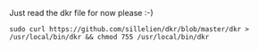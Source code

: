 Just read the dkr file for now please :-)

```
sudo curl https://github.com/sillelien/dkr/blob/master/dkr > /usr/local/bin/dkr && chmod 755 /usr/local/bin/dkr
```
